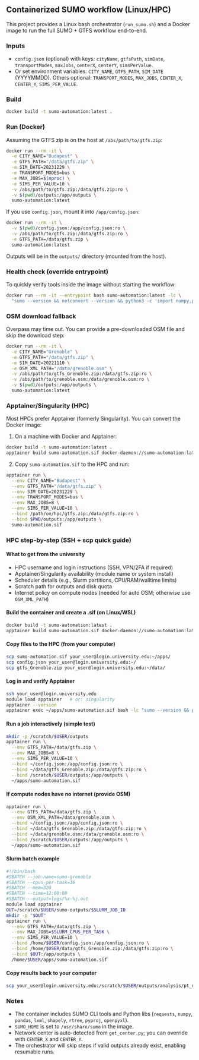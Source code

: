 ## Containerized SUMO workflow (Linux/HPC)

This project provides a Linux bash orchestrator (`run_sumo.sh`) and a Docker image to run the full SUMO + GTFS workflow end-to-end.

### Inputs
- `config.json` (optional) with keys: `cityName`, `gtfsPath`, `simDate`, `transportModes`, `maxJobs`, `centerX`, `centerY`, `simsPerValue`.
- Or set environment variables: `CITY_NAME`, `GTFS_PATH`, `SIM_DATE` (YYYYMMDD). Others optional: `TRANSPORT_MODES`, `MAX_JOBS`, `CENTER_X`, `CENTER_Y`, `SIMS_PER_VALUE`.

### Build
```bash
docker build -t sumo-automation:latest .
```

### Run (Docker)
Assuming the GTFS zip is on the host at `/abs/path/to/gtfs.zip`:
```bash
docker run --rm -it \
  -e CITY_NAME="Budapest" \
  -e GTFS_PATH="/data/gtfs.zip" \
  -e SIM_DATE=20231229 \
  -e TRANSPORT_MODES=bus \
  -e MAX_JOBS=$(nproc) \
  -e SIMS_PER_VALUE=10 \
  -v /abs/path/to/gtfs.zip:/data/gtfs.zip:ro \
  -v $(pwd)/outputs:/app/outputs \
  sumo-automation:latest
```

If you use `config.json`, mount it into `/app/config.json`:
```bash
docker run --rm -it \
  -v $(pwd)/config.json:/app/config.json:ro \
  -v /abs/path/to/gtfs.zip:/data/gtfs.zip:ro \
  -e GTFS_PATH=/data/gtfs.zip \
  sumo-automation:latest
```

Outputs will be in the `outputs/` directory (mounted from the host).

### Health check (override entrypoint)
To quickly verify tools inside the image without starting the workflow:
```bash
docker run --rm -it --entrypoint bash sumo-automation:latest -lc \
  "sumo --version && netconvert --version && python3 -c 'import numpy,pandas,shapely,rtree,pyproj; print(\"python-deps-ok\")'"
```

### OSM download fallback
Overpass may time out. You can provide a pre-downloaded OSM file and skip the download step:
```bash
docker run --rm -it \
  -e CITY_NAME="Grenoble" \
  -e GTFS_PATH="/data/gtfs.zip" \
  -e SIM_DATE=20221110 \
  -e OSM_XML_PATH="/data/grenoble.osm" \
  -v /abs/path/to/gtfs_Grenoble.zip:/data/gtfs.zip:ro \
  -v /abs/path/to/grenoble.osm:/data/grenoble.osm:ro \
  -v $(pwd)/outputs:/app/outputs \
  sumo-automation:latest
```


### Apptainer/Singularity (HPC)
Most HPCs prefer Apptainer (formerly Singularity). You can convert the Docker image:

1) On a machine with Docker and Apptainer:
```bash
docker build -t sumo-automation:latest .
apptainer build sumo-automation.sif docker-daemon://sumo-automation:latest
```

2) Copy `sumo-automation.sif` to the HPC and run:
```bash
apptainer run \
  --env CITY_NAME="Budapest" \
  --env GTFS_PATH="/data/gtfs.zip" \
  --env SIM_DATE=20231229 \
  --env TRANSPORT_MODES=bus \
  --env MAX_JOBS=8 \
  --env SIMS_PER_VALUE=10 \
  --bind /path/on/hpc/gtfs.zip:/data/gtfs.zip:ro \
  --bind $PWD/outputs:/app/outputs \
  sumo-automation.sif
```

### HPC step-by-step (SSH + scp quick guide)

#### What to get from the university
- HPC username and login instructions (SSH, VPN/2FA if required)
- Apptainer/Singularity availability (module name or system install)
- Scheduler details (e.g., Slurm partitions, CPU/RAM/walltime limits)
- Scratch path for outputs and disk quota
- Internet policy on compute nodes (needed for auto OSM; otherwise use `OSM_XML_PATH`)

#### Build the container and create a .sif (on Linux/WSL)
```bash
docker build -t sumo-automation:latest .
apptainer build sumo-automation.sif docker-daemon://sumo-automation:latest
```

#### Copy files to the HPC (from your computer)
```bash
scp sumo-automation.sif your_user@login.university.edu:~/apps/
scp config.json your_user@login.university.edu:~/
scp gtfs_Grenoble.zip your_user@login.university.edu:~/data/
```

#### Log in and verify Apptainer
```bash
ssh your_user@login.university.edu
module load apptainer   # or: singularity
apptainer --version
apptainer exec ~/apps/sumo-automation.sif bash -lc "sumo --version && python3 -c 'import pandas; print(\"ok\")'"
```

#### Run a job interactively (simple test)
```bash
mkdir -p /scratch/$USER/outputs
apptainer run \
  --env GTFS_PATH=/data/gtfs.zip \
  --env MAX_JOBS=8 \
  --env SIMS_PER_VALUE=10 \
  --bind ~/config.json:/app/config.json:ro \
  --bind ~/data/gtfs_Grenoble.zip:/data/gtfs.zip:ro \
  --bind /scratch/$USER/outputs:/app/outputs \
  ~/apps/sumo-automation.sif
```

#### If compute nodes have no internet (provide OSM)
```bash
apptainer run \
  --env GTFS_PATH=/data/gtfs.zip \
  --env OSM_XML_PATH=/data/grenoble.osm \
  --bind ~/config.json:/app/config.json:ro \
  --bind ~/data/gtfs_Grenoble.zip:/data/gtfs.zip:ro \
  --bind ~/data/grenoble.osm:/data/grenoble.osm:ro \
  --bind /scratch/$USER/outputs:/app/outputs \
  ~/apps/sumo-automation.sif
```

#### Slurm batch example
```bash
#!/bin/bash
#SBATCH --job-name=sumo-grenoble
#SBATCH --cpus-per-task=16
#SBATCH --mem=32G
#SBATCH --time=12:00:00
#SBATCH --output=logs/%x-%j.out
module load apptainer
OUT=/scratch/$USER/sumo-outputs/$SLURM_JOB_ID
mkdir -p "$OUT"
apptainer run \
  --env GTFS_PATH=/data/gtfs.zip \
  --env MAX_JOBS=$SLURM_CPUS_PER_TASK \
  --env SIMS_PER_VALUE=10 \
  --bind /home/$USER/config.json:/app/config.json:ro \
  --bind /home/$USER/data/gtfs_Grenoble.zip:/data/gtfs.zip:ro \
  --bind $OUT:/app/outputs \
  /home/$USER/apps/sumo-automation.sif
```

#### Copy results back to your computer
```bash
scp your_user@login.university.edu:/scratch/$USER/outputs/analysis/pt_delay.xlsx .
```

### Notes
- The container includes SUMO CLI tools and Python libs (`requests`, `numpy`, `pandas`, `lxml`, `shapely`, `rtree`, `pyproj`, `openpyxl`).
- `SUMO_HOME` is set to `/usr/share/sumo` in the image.
- Network center is auto-detected from `get_center.py`; you can override with `CENTER_X` and `CENTER_Y`.
- The orchestrator will skip steps if valid outputs already exist, enabling resumable runs.


